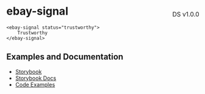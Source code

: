 <h1 style='display: flex; justify-content: space-between; align-items: center;'>
    <span>
        ebay-signal
    </span>
    <span style='font-weight: normal; font-size: medium; margin-bottom: -15px;'>
        DS v1.0.0
    </span>
</h1>

```marko
<ebay-signal status="trustworthy">
    Trustworthy
</ebay-signal>
```

## Examples and Documentation

-   [Storybook](https://ebay.github.io/ebayui-core/?path=/story/graphics-icons-ebay-signal)
-   [Storybook Docs](https://ebay.github.io/ebayui-core/?path=/docs/graphics-icons-ebay-signal)
-   [Code Examples](https://github.com/eBay/ebayui-core/tree/master/src/components/ebay-signal/examples)
